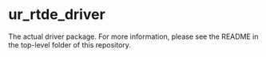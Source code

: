 # ur_rtde_driver 

The actual driver package. For more information, please see the README in the top-level folder of
this repository.
